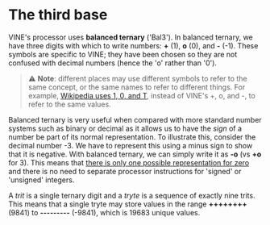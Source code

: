 # The third base

VINE's processor uses **balanced ternary** ('Bal3'). In balanced ternary, we have three digits with
which to write numbers: **+** (1), **o** (0), and **-** (-1). These symbols are specific to VINE;
they have been chosen so they are not confused with decimal numbers (hence the 'o' rather than '0').

> ⚠️ **Note**: different places may use different symbols to refer to the same concept, or the same
> names to refer to different things. For example, [Wikipedia uses 1, 0, and T](https://wikipedia.org/wiki/Balanced_ternary),
> instead of VINE's +, o, and -, to refer to the same values.

Balanced ternary is very useful when compared with more standard number systems such as binary or
decimal as it allows us to have the _sign_ of a number be part of its normal representation. To
illustrate this, consider the decimal number -3. We have to represent this using a minus sign to
show that it is negative. With balanced ternary, we can simply write it as **-o** (vs **+o** for 3).
This means that [there is only one possible representation for zero](https://en.wikipedia.org/wiki/Signed_zero)
and there is no need to separate processor instructions for 'signed' or 'unsigned' integers.

A _trit_ is a single ternary digit and a _tryte_ is a sequence of exactly nine trits. This means
that a single tryte may store values in the range **++++++++** (9841) to **---------** (-9841),
which is 19683 unique values.
